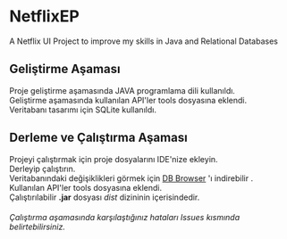 # NetflixEP
A Netflix UI Project to improve my skills in Java and Relational Databases

## Geliştirme Aşaması
Proje geliştirme aşamasında JAVA programlama dili kullanıldı.<br>
Geliştirme aşamasında kullanılan API'ler tools dosyasına eklendi.<br>
Veritabanı tasarımı için SQLite kullanıldı.<br>

## Derleme ve Çalıştırma Aşaması
Projeyi çalıştırmak için proje dosyalarını IDE'nize ekleyin.<br>
Derleyip çalıştırın.<br>
Veritabanındaki değişiklikleri görmek için [DB Browser](https://sqlitebrowser.org/) 'ı indirebilir .<br>
Kullanılan API'ler tools dosyasına eklendi.<br>
Çalıştırılabilir **.jar** dosyası *dist* dizininin içerisindedir.<br>

###### Çalıştırma aşamasında karşılaştığınız hataları Issues kısmında belirtebilirsiniz.
